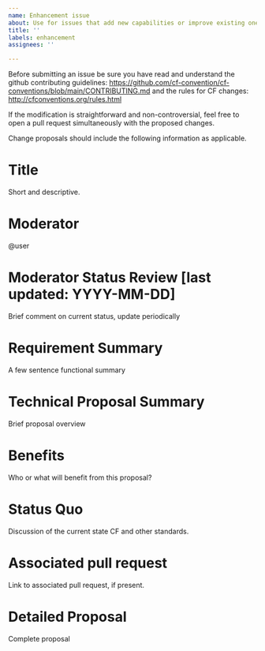 ```yaml
---
name: Enhancement issue
about: Use for issues that add new capabilities or improve existing ones
title: ''
labels: enhancement
assignees: ''

---
```


Before submitting an issue be sure you have read and understand the github contributing guidelines: https://github.com/cf-convention/cf-conventions/blob/main/CONTRIBUTING.md and the rules for CF changes: http://cfconventions.org/rules.html

If the modification is straightforward and non-controversial, feel free to open a pull request simultaneously with the proposed changes.

Change proposals should include the following information as applicable.

# Title
Short and descriptive.
# Moderator
@user
# Moderator Status Review [last updated: YYYY-MM-DD]
Brief comment on current status, update periodically
# Requirement Summary
A few sentence functional summary
# Technical Proposal Summary
Brief proposal overview
# Benefits
Who or what will benefit from this proposal?
# Status Quo
Discussion of the current state CF and other standards.
# Associated pull request
Link to associated pull request, if present.
# Detailed Proposal
Complete proposal
